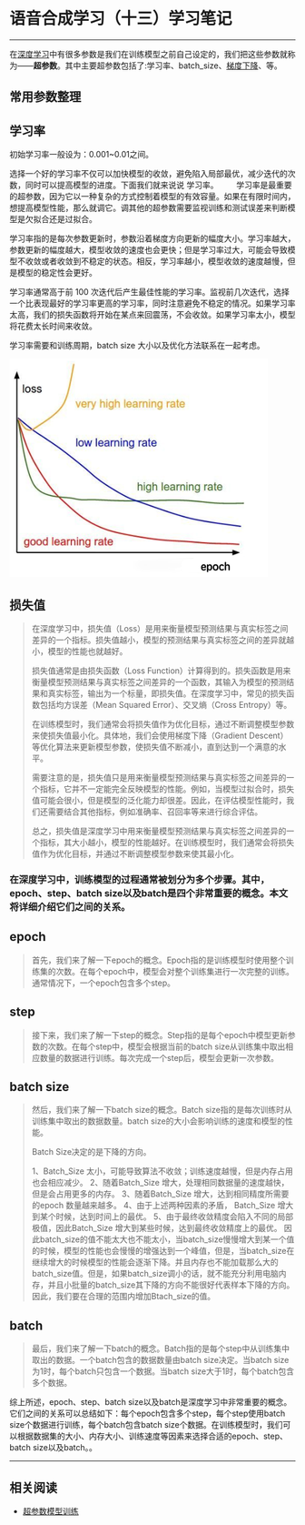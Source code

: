 # 语音合成学习（十三）学习笔记

---
在[深度学习](https://so.csdn.net/so/search?q=深度学习&spm=1001.2101.3001.7020)中有很多参数是我们在训练模型之前自己设定的，我们把这些参数就称为——**超参数**。其中主要超参数包括了:学习率、batch_size、[梯度下降](https://so.csdn.net/so/search?q=梯度下降&spm=1001.2101.3001.7020)、等。

## 常用参数整理

## 学习率 

  初始学习率一般设为：0.001~0.01之间。

选择一个好的学习率不仅可以加快模型的收敛，避免陷入局部最优，减少迭代的次数，同时可以提高模型的进度。下面我们就来说说 学习率。
  学习率是最重要的超参数，因为它以一种复杂的方式控制着模型的有效容量。如果在有限时间内，想提高模型性能，那么就调它。调其他的超参数需要监视训练和测试误差来判断模型是欠拟合还是过拟合。

学习率指的是每次参数更新时，参数沿着梯度方向更新的幅度大小。学习率越大，参数更新的幅度越大，模型收敛的速度也会更快；但是学习率过大，可能会导致模型不收敛或者收敛到不稳定的状态。相反，学习率越小，模型收敛的速度越慢，但是模型的稳定性会更好。

学习率通常高于前 100 次迭代后产生最佳性能的学习率。监视前几次迭代，选择一个比表现最好的学习率更高的学习率，同时注意避免不稳定的情况。如果学习率太高，我们的损失函数将开始在某点来回震荡，不会收敛。如果学习率太小，模型将花费太长时间来收敛。

学习率需要和训练周期，batch size 大小以及优化方法联系在一起考虑。

<img aligin="center" src="/img/learning.png" />



## 损失值

> 在深度学习中，损失值（Loss）是用来衡量模型预测结果与真实标签之间差异的一个指标。损失值越小，模型的预测结果与真实标签之间的差异就越小，模型的性能也就越好。
>
> 损失值通常是由损失函数（Loss Function）计算得到的。损失函数是用来衡量模型预测结果与真实标签之间差异的一个函数，其输入为模型的预测结果和真实标签，输出为一个标量，即损失值。在深度学习中，常见的损失函数包括均方误差（Mean Squared Error）、交叉熵（Cross Entropy）等。
>
> 在训练模型时，我们通常会将损失值作为优化目标，通过不断调整模型参数来使损失值最小化。具体地，我们会使用梯度下降（Gradient Descent）等优化算法来更新模型参数，使损失值不断减小，直到达到一个满意的水平。
>
> 需要注意的是，损失值只是用来衡量模型预测结果与真实标签之间差异的一个指标，它并不一定能完全反映模型的性能。例如，当模型过拟合时，损失值可能会很小，但是模型的泛化能力却很差。因此，在评估模型性能时，我们还需要结合其他指标，例如准确率、召回率等来进行综合评估。
>
> 总之，损失值是深度学习中用来衡量模型预测结果与真实标签之间差异的一个指标，其大小越小，模型的性能越好。在训练模型时，我们通常会将损失值作为优化目标，并通过不断调整模型参数来使其最小化。



### 在深度学习中，训练模型的过程通常被划分为多个步骤。其中，epoch、step、batch size以及batch是四个非常重要的概念。本文将详细介绍它们之间的关系。

## epoch

> 首先，我们来了解一下epoch的概念。Epoch指的是训练模型时使用整个训练集的次数。在每个epoch中，模型会对整个训练集进行一次完整的训练。通常情况下，一个epoch包含多个step。

## step

> 接下来，我们来了解一下step的概念。Step指的是每个epoch中模型更新参数的次数。在每个step中，模型会根据当前的batch size从训练集中取出相应数量的数据进行训练。每次完成一个step后，模型会更新一次参数。

## batch size

> 然后，我们来了解一下batch size的概念。Batch size指的是每次训练时从训练集中取出的数据数量。batch size的大小会影响训练的速度和模型的性能。
>
> Batch Size决定的是下降的方向。
>
> 1、Batch_Size 太小，可能导致算法不收敛；训练速度越慢，但是内存占用也会相应减少。
> 2、随着Batch_Size 增大，处理相同数据量的速度越快，但是会占用更多的内存。
> 3、随着Batch_Size 增大，达到相同精度所需要的epoch 数量越来越多。
> 4、由于上述两种因素的矛盾， Batch_Size 增大到某个时候，达到时间上的最优。
> 5、由于最终收敛精度会陷入不同的局部极值，因此Batch_Size 增大到某些时候，达到最终收敛精度上的最优。
> 因此batch_size的值不能太大也不能太小，当batch_size慢慢增大到某一个值的时候，模型的性能也会慢慢的增强达到一个峰值，但是，当batch_size在继续增大的时候模型的性能会逐渐下降。并且内存也不能加载那么大的batch_size值。但是，如果batch_size调小的话，就不能充分利用电脑内存，并且小批量的batch_size其下降的方向不能很好代表样本下降的方向。因此，我们要在合理的范围内增加Btach_size的值。



## batch

> 最后，我们来了解一下batch的概念。Batch指的是每个step中从训练集中取出的数据。一个batch包含的数据数量由batch size决定。当batch size为1时，每个batch只包含一个数据。当batch size大于1时，每个batch包含多个数据。

综上所述，epoch、step、batch size以及batch是深度学习中非常重要的概念。它们之间的关系可以总结如下：每个epoch包含多个step，每个step使用batch size个数据进行训练，每个batch包含batch size个数据。在训练模型时，我们可以根据数据集的大小、内存大小、训练速度等因素来选择合适的epoch、step、batch size以及batch。。

---
## 相关阅读
- [超参数模型训练](https://developer.aliyun.com/article/1147950)

